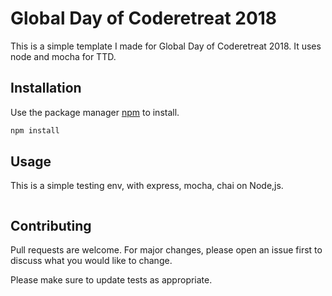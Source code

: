 # Global Day of Coderetreat 2018

This is a simple template I made for Global Day of Coderetreat 2018.  It uses node and mocha for TTD.

## Installation

Use the package manager [npm](https://www.npmjs.com/get-npm) to install.

```bash
npm install 
```

## Usage

This is a simple testing env, with express, mocha, chai on Node,js. 

```node

```

## Contributing
Pull requests are welcome. For major changes, please open an issue first to discuss what you would like to change.

Please make sure to update tests as appropriate.